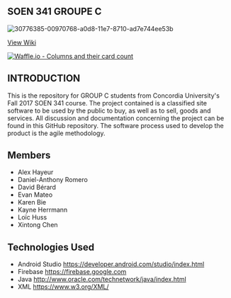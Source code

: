 ## SOEN 341 GROUPE C

![30776385-00970768-a0d8-11e7-8710-ad7e744ee53b](https://user-images.githubusercontent.com/22185426/31207011-8ea4b586-a949-11e7-8647-9d1c8336db40.png)

[View Wiki](https://github.com/davidberard2/SOEN341GROUPC/wiki)

[![Waffle.io - Columns and their card count](https://badge.waffle.io/davidberard2/SOEN341GROUPC.svg?columns=all)](http://waffle.io/davidberard2/SOEN341GROUPC)

## INTRODUCTION
This is the repository for GROUP C students from Concordia University's Fall 2017 SOEN 341 course. The project contained is a classified site software to be used by the public to buy, as well as to sell, goods and services. All discussion and documentation concerning the project can be found in this GitHub repository. The software process used to develop the product is the agile methodology.


## Members 

* Alex Hayeur
* Daniel-Anthony Romero 
* David Bérard
* Evan Mateo
* Karen Bie
* Kayne Herrmann
* Loïc Huss
* Xintong Chen

## Technologies Used

* Android Studio https://developer.android.com/studio/index.html
* Firebase https://firebase.google.com
* Java http://www.oracle.com/technetwork/java/index.html
* XML https://www.w3.org/XML/
